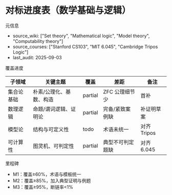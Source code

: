 # 对标进度表（数学基础与逻辑）

元信息

- source_wiki: ["Set theory", "Mathematical logic", "Model theory", "Computability theory"]
- source_courses: ["Stanford CS103", "MIT 6.045", "Cambridge Tripos Logic"]
- last_audit: 2025-09-03

覆盖进度

| 子领域 | 关键主题 | 覆盖 | 差距 | 备注 |
|---|---|---|---|---|
| 集合论基础 | 朴素/公理化、基数、构造 | partial | ZFC 公理细节少 | 首补 |
| 数理逻辑 | 命题/谓词逻辑、证明论 | partial | 完备/紧致案例缺 | 补证明草案 |
| 模型论 | 结构与可定义性 | todo | 术语未统一 | 对齐 Tripos |
| 可计算性 | 图灵机、可判定性 | partial | 典型不可判定题缺 | 对齐 6.045 |

里程碑

- M1：覆盖≥60%，术语与模板统一
- M2：覆盖≥85%，加入典型证明与例题
- M3：覆盖≥95%，断链率<1%
